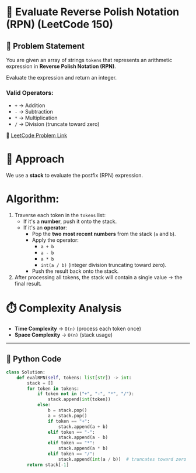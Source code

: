 # 🔢 Evaluate Reverse Polish Notation (RPN) (LeetCode 150)

## 📌 Problem Statement
You are given an array of strings `tokens` that represents an arithmetic expression in **Reverse Polish Notation (RPN)**.  

Evaluate the expression and return an integer.  

### Valid Operators:
- `+` → Addition  
- `-` → Subtraction  
- `*` → Multiplication  
- `/` → Division (truncate toward zero)  

🔗 [LeetCode Problem Link](https://leetcode.com/problems/evaluate-reverse-polish-notation/)

# 🚀 Approach

We use a **stack** to evaluate the postfix (RPN) expression.

# Algorithm:
1. Traverse each token in the `tokens` list:
   - If it's a **number**, push it onto the stack.  
   - If it's an **operator**:
     - Pop the **two most recent numbers** from the stack (`a` and `b`).  
     - Apply the operator:  
       - `a + b`  
       - `a - b`  
       - `a * b`  
       - `int(a / b)` (integer division truncating toward zero).  
     - Push the result back onto the stack.  
2. After processing all tokens, the stack will contain a single value → the final result.  

# ⏱️ Complexity Analysis
- **Time Complexity** → `O(n)` (process each token once)  
- **Space Complexity** → `O(n)` (stack usage)  

---

## 📝 Python Code

```python
class Solution:
    def evalRPN(self, tokens: list[str]) -> int:
        stack = []
        for token in tokens:
            if token not in ("+", "-", "*", "/"):
                stack.append(int(token))
            else:
                b = stack.pop()
                a = stack.pop()
                if token == "+":
                    stack.append(a + b)
                elif token == "-":
                    stack.append(a - b)
                elif token == "*":
                    stack.append(a * b)
                elif token == "/":
                    stack.append(int(a / b))  # truncates toward zero
        return stack[-1]
